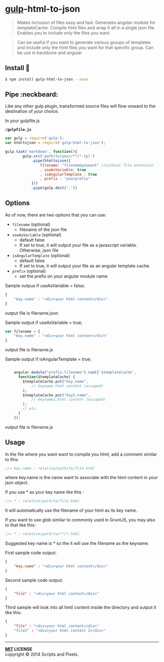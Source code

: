 # [gulp](http://gulpjs.com)-html-to-json

>Makes inclusion of files easy and fast.
Generates angular module for templateCache.
Compile html files and wrap it all in a single json file.
Enables you to include only the files you want.

>Can be useful if you want to generate various groups of templates and
include only the html files you want for that specific group. Can be use in backbone and angular



Install :traffic_light:
-------

```bash
$ npm install gulp-html-to-json --save
```


## Pipe :neckbeard:

Like any other gulp plugin, transformed source files will flow onward to the destination of your choice.

In your gulpfile.js

**`/gulpfile.js`**

```javascript
var gulp = require('gulp');
var htmltojson = require('gulp-html-to-json');

gulp.task('markdown', function(){
        gulp.src('path/to/your/**/*.tpl')
            .pipe(htmltojson({
                filename: "filenameyouwant" //without file extension
                , useAsVariable: true
                , isAngularTemplate : true
                , prefix : "yourprefix"
            }))
            .pipe(gulp.dest('.'))


```

## Options

As of now, there are two options that you can use:

* `filename` (optional)
    * filename of the json file
* `useAsVariable` (optional)
    * default false
    * If set to true, it will output your file as a javascript variable. Otherwise, json file
* `isAngularTemplate` (optional)
    * default false
    * If set to true, it will output your file as an angular template cache.
* `prefix` (optional)
    * set the prefix on your angular module name


Sample outpus if useAsVariable = false;

```javascript
{
    "key.name" : "<div>your html content</div>"
}

```
output file is filename.json


Sample output if useAsVariable = true;

```javascript
var filename = {
    "key.name" : "<div>your html content</div>"
}

```
output file is filename.js


Sample output if isAngularTemplate = true;

```javascript

    angular.module("prefix.filename").run(['$templateCache',
      function($templateCache) {
        $templateCache.put("key.name",
            // keyname.html content (escaped)
        );
        $templateCache.put("key2.name",
            // keyname2.html content (escaped)
        );
        // etc.
      }
    ]);

```
output file is filename.js


## Usage

In the file where you want want to compile you html, add a comment similar to this:

```javascript
//= key.name : relative/path/to/file.html
```

where key.name is the name want to associate with the html content in your json object.

If you use * as your key name like this :

```javascript
//= * : relative/path/to/file.html
```

It will automatically use the filename of your html as its key name.

If you want to use glob similar to commonly used in GruntJS, you may also to that like this:

```javascript
//= * : relative/path/to/**/*.html
```

Suggested key name is * so the it will use the filename as the keyname.

First sample code output:

```json
{
    "key.name" : "<div>your html content</div>"
}
```

Second sample code output:

```json
{
    "file" : "<div>your html content</div>"
}
```

Third sample will look into all hmtl content inside the directory and output it like this:

```json
{
    "file" : "<div>your html content</div>"
    "file2" : "<div>your html content 2</div>"
}
```


----
**[MIT](LICENSE) LICENSE** <br>
copyright &copy; 2014 Scripts and Pixels.
